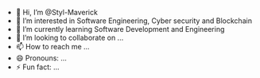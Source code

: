 - 👋 Hi, I’m @Styl-Maverick
- 👀 I’m interested in Software Engineering, Cyber security and Blockchain 
- 🌱 I’m currently learning Software Development and Engineering
- 💞️ I’m looking to collaborate on ...
- 📫 How to reach me ...
- 😄 Pronouns: ...
- ⚡ Fun fact: ...

<!---
Styl-Maverick/Styl-Maverick is a ✨ special ✨ repository because its `README.md` (this file) appears on your GitHub profile.
You can click the Preview link to take a look at your changes.
--->

